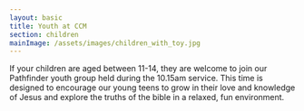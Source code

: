 ```yaml
---
layout: basic
title: Youth at CCM
section: children
mainImage: /assets/images/children_with_toy.jpg
---
```

If your children are aged between 11-14, they are welcome to join our Pathfinder youth group held during the 10.15am service. This time is designed to encourage our young teens to grow in their love and knowledge of Jesus and explore the truths of the bible in a relaxed, fun environment.
